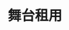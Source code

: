 ---
title: "舞台租用"
meta_title: "舞台租用"
description: "专业舞台租赁，配备顶级灯光音响设备。适合学生汇报演出、舞蹈表演、音乐录影、网络直播和乐队排练。"
draft: false

description: "我们的演播厅使用了目前顶级的舞美设备品牌，适用于小型的演出，例如学生汇报演出、3-4人的舞蹈秀、LIVE MV 拍摄、网络直播、BAND 排练，可以容纳25-35人的观众。"

stage_sections:
  - title: "基础费用："
    content: |
      **2 小时/$300，额外每小时/$100**

  - title: "包含设备："
    content: |
      • 舞美灯具  
      • LED屏幕  
      • 小型线阵音响  
      • 返听音响  
      • 2个无线麦克风  
      • 23m² 高900mm 舞台  
      • 一位舞台管理，兼播放音频、基础灯光、LED屏幕的基础操作

  - title: "额外设备："
    content: |
      • **低端架子鼓一套**（含4镲）：$50  
      • **高端架子鼓一套**（含7镲）：$150  
      • **吉他音响**：$40  
      • 其他请另外咨询

  - title: "额外舞美："
    content: |
      • **舞美灯光屏幕预编程**3分钟以内的曲目：$200  
      • 3分钟以上的请另外咨询  
      • **乐器演奏者**：$50-150每位  
      • **摄影剪辑**：请另外咨询

  - title: "联系方式："
    content: |
      **Email:** saslivehouse@gmail.com  
      **中文:** 0403629390  
      **英文:** 0491072089

stage_images:
  light_image: "/images/stage_light.png"
  dark_image: "/images/stage_dark.png"
  toggle_icon_light: "/images/black_sun_icon.png"
  toggle_icon_dark: "/images/white_sun_icon.png"
---
